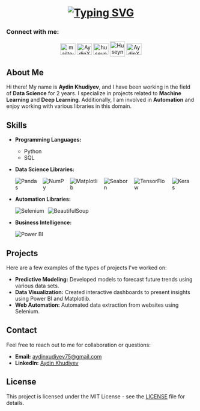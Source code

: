 <h1 align="center">
  <a href="https://git.io/typing-svg"><img src="https://readme-typing-svg.demolab.com?    font=Sixtyfour&size=17&pause=1000&color=AAD102&center=true&vCenter=true&random=false&width=435&height=105&lines=Hi+%F0%9F%91%8B%2CI'am+Aydin+Khudiyev;Data+Scientist" alt="Typing SVG" /></a>
</h1>

<h3 align="left">Connect with me:</h3>
<p align="center">
<a href="mailto:aydinxudiyev75@gmail.com" target="blank"><img align="center"
src="https://upload.wikimedia.org/wikipedia/commons/8/8c/Gmail_Icon_%282013-2020%29.svg"
alt="mailto:aydinxudiyev75@gmail.com" height="30" width="40" /></a>
<a href="https://www.facebook.com/huseyntapdigli/" target="blank"><img align="center"
src="https://raw.githubusercontent.com/rahuldkjain/github-profile-readme-generator/master/src/images/icons/Social/facebook.svg"
alt="AydinXudiyev" height="30" width="40" /></a>
<a href="https://instagram.com/aydinxs" target="blank"><img align="center"
src="https://raw.githubusercontent.com/rahuldkjain/github-profile-readme-generator/master/src/images/icons/Social/instagram.svg"
alt="huseyn_t_li_" height="30" width="40" /></a>
<a href="https://discord.gg/AydinXudiyev#9261" target="blank"><img align="center"
src="https://raw.githubusercontent.com/rahuldkjain/github-profile-readme-generator/master/src/images/icons/Social/discord.svg"
alt="Huseyn Tapdigli" height="40" width="40" /></a>
<a href="https://www.linkedin.com/in/Aydin-Xudiyev/" target="blank"><img align="center"
src="https://raw.githubusercontent.com/rahuldkjain/github-profile-readme-generator/master/src/images/icons/Social/linked-in-alt.svg"
alt="AydinXudiyev" height="30" width="40" /></a>
</p>

## About Me
Hi there! My name is **Aydin Khudiyev**, and I have been working in the field of **Data Science** for 2 years. I specialize in projects related to **Machine Learning** and **Deep Learning**. Additionally, I am involved in **Automation** and enjoy working with various libraries in this domain.

## Skills
- **Programming Languages:** 
  - Python
  - SQL

- **Data Science Libraries:**
  <div style="display: flex; align-items: center;">
    <img src="https://img.icons8.com/color/48/000000/pandas.png" alt="Pandas" style="margin-right: 10px;"/>
    <img src="https://img.icons8.com/color/48/000000/numpy.png" alt="NumPy" style="margin-right: 10px;"/>
    <img src="https://img.icons8.com/color/48/000000/matplotlib.png" alt="Matplotlib" style="margin-right: 10px;"/>
    <img src="https://img.icons8.com/color/48/000000/seaborn.png" alt="Seaborn" style="margin-right: 10px;"/>
    <img src="https://img.icons8.com/color/48/000000/tensorflow.png" alt="TensorFlow" style="margin-right: 10px;"/>
    <img src="https://img.icons8.com/color/48/000000/keras.png" alt="Keras" style="margin-right: 10px;"/>
  </div>

- **Automation Libraries:**
  <div style="display: flex; align-items: center;">
    <img src="https://img.icons8.com/color/48/000000/selenium.png" alt="Selenium" style="margin-right: 10px;"/>
    <img src="https://img.icons8.com/color/48/000000/beautiful-soup.png" alt="BeautifulSoup" style="margin-right: 10px;"/>
  </div>

- **Business Intelligence:**
  <div style="display: flex; align-items: center;">
    <img src="https://img.icons8.com/color/48/000000/power-bi.png" alt="Power BI" style="margin-right: 10px;"/>
  </div>

## Projects
Here are a few examples of the types of projects I've worked on:
- **Predictive Modeling:** Developed models to forecast future trends using various data sets.
- **Data Visualization:** Created interactive dashboards to present insights using Power BI and Matplotlib.
- **Web Automation:** Automated data extraction from websites using Selenium.

## Contact
Feel free to reach out to me for collaboration or questions:
- **Email:** [aydinxudiyev75@gmail.com](mailto:aydinxudiyev75@gmail.com)
- **LinkedIn:** [Aydin Khudiyev](https://www.linkedin.com/in/aydin-xudiyev-19091b210)

## License
This project is licensed under the MIT License - see the [LICENSE](LICENSE) file for details.
